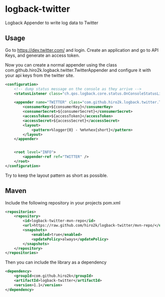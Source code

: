 logback-twitter
===============

Logback Appender to write log data to Twitter

Usage
---------------
Go to https://dev.twitter.com/ and login. Create an application and go to API Keys,
and generate an access token.

Now you can create a normal appender using the class com.github.hiro2k.logback.twitter.TwitterAppender
and configure it with your api keys from the twitter site.

```xml
<configuration>
    <!-- dump status message on the console as they arrive -->
    <statusListener class="ch.qos.logback.core.status.OnConsoleStatusListener" />

    <appender name="TWITTER" class="com.github.hiro2k.logback.twitter.TwitterAppender">
        <consumerKey>${consumerKey}</consumerKey>
        <consumerSecret>${consumerSecret}</consumerSecret>
        <accessToken>${accessToken}</accessToken>
        <accessSecret>${accessSecret}</accessSecret>
        <layout>
            <pattern>%logger{0} - %m%n%ex{short}</pattern>
        </layout>
    </appender>


    <root level="INFO">
        <appender-ref ref="TWITTER" />
    </root>
</configuration>
```

Try to keep the layout pattern as short as possible.

Maven
---------------
Include the following repository in your projects pom.xml

```xml
<repositories>
    <repository>
        <id>logback-twitter-mvn-repo</id>
        <url>https://raw.github.com/hiro2k/logback-twitter/mvn-repo/</url>
        <snapshots>
            <enabled>true</enabled>
            <updatePolicy>always</updatePolicy>
        </snapshots>
    </repository>
</repositories>
```

Then you can include the library as a dependency

```xml
<dependency>
    <groupId>com.github.hiro2k</groupId>
    <artifactId>logback-twitter</artifactId>
    <version>1.1</version>
</dependency>
```